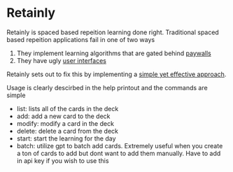 # Retainly
Retainly is spaced based repeition learning done right. Traditional spaced based repeition applications fail in one of two ways
1) They implement learning algorithms that are gated behind [paywalls](https://www.quizlet.com)
2) They have ugly [user interfaces](https://www.ankiweb.net) 

Retainly sets out to fix this by implementing a [simple yet effective approach](https://ncase.me/remember). 

Usage is clearly descirbed in the help printout and the commands are simple
- list: lists all of the cards in the deck
- add: add a new card to the deck
- modify: modify a card in the deck
- delete: delete a card from the deck
- start: start the learning for the day
- batch: utilize gpt to batch add cards. Extremely useful when you create a ton of cards to add but dont want to add them manually. Have to add in api key if you wish to use this


